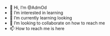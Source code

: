- 👋 Hi, I’m @AdmOd
- 👀 I’m interested in learning
- 🌱 I’m currently learning looking
- 💞️ I’m looking to collaborate on how to reach me
- 📫 How to reach me is here

<!---
admod/admod is a ✨ special ✨ repository because its `README.md` (this file) appears on your GitHub profile.
You can click the Preview link to take a look at your changes.
--->
